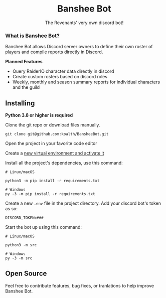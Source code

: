 <h1 align="center">Banshee Bot</h1>
<p align="center">The Revenants' very own discord bot!</p>


### What is Banshee Bot?
Banshee Bot allows Discord server owners to define their own roster of players and compile reports directly in Discord.


**Planned Features**

- Query RaiderIO character data directly in discord
- Create custom rosters based on discord roles
- Weekly, monthly and season summary reports for individual characters and the guild


## Installing

**Python 3.8 or higher is required**

Clone the git repo or download files manually. 

    git clone git@github.com:koalth/BansheeBot.git

Open the project in your favorite code editor

Create a [new virtual environment and activate it](https://docs.python.org/3/library/venv.html)


Install all the project's dependencies, use this command:

    # Linux/macOS

    python3 -m pip install -r requirements.txt

    # Windows
    py -3 -m pip install -r requirements.txt

Create a new ``.env`` file in the project directory. Add your discord bot's token as so:

    DISCORD_TOKEN=###

Start the bot up using this command:

    # Linux/macOS

    python3 -m src

    # Windows
    py -3 -m src



## Open Source
Feel free to contribute features, bug fixes, or tranlations to help improve Banshee Bot.
